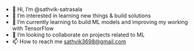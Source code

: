 - 👋 Hi, I’m @sathvik-satrasala
- 👀 I’m interested in learning new things & build solutions
- 🌱 I’m currently learning to build ML models and improving my working with TensorFlow
- 💞️ I’m looking to collaborate on projects related to ML
- 📫 How to reach me sathvik3698@gmail.com

<!---
sathvik-3698/sathvik-3698 is a ✨ special ✨ repository because its `README.md` (this file) appears on your GitHub profile.
You can click the Preview link to take a look at your changes.
--->
